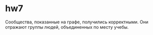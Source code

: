 # hw7

Сообщества, показанные на графе, получились корректными. Они отражают группы людей, объединенных по месту учебы.

